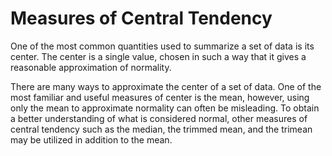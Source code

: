 # Measures of Central Tendency

One of the most common quantities used to summarize a set of data is its center. The center is a single value, chosen in such a way that it gives a reasonable approximation of normality.

There are many ways to approximate the center of a set of data. One of the most familiar and useful measures of center is the mean, however, using only the mean to approximate normality can often be misleading. To obtain a better understanding of what is considered normal, other measures of central tendency such as the median, the trimmed mean, and the trimean may be utilized in addition to the mean.